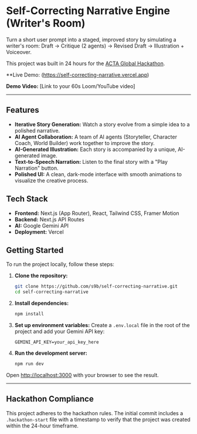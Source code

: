 # Self-Correcting Narrative Engine (Writer's Room)

Turn a short user prompt into a staged, improved story by simulating a writer's room: Draft → Critique (2 agents) → Revised Draft → Illustration + Voiceover.

This project was built in 24 hours for the [ACTA Global Hackathon](https://www.acta.so/hackathon).

**Live Demo: (https://self-correcting-narrative.vercel.app)

**Demo Video:** [Link to your 60s Loom/YouTube video]

---

## Features

*   **Iterative Story Generation:** Watch a story evolve from a simple idea to a polished narrative.
*   **AI Agent Collaboration:** A team of AI agents (Storyteller, Character Coach, World Builder) work together to improve the story.
*   **AI-Generated Illustration:** Each story is accompanied by a unique, AI-generated image.
*   **Text-to-Speech Narration:** Listen to the final story with a "Play Narration" button.
*   **Polished UI:** A clean, dark-mode interface with smooth animations to visualize the creative process.

## Tech Stack

*   **Frontend:** Next.js (App Router), React, Tailwind CSS, Framer Motion
*   **Backend:** Next.js API Routes
*   **AI:** Google Gemini API
*   **Deployment:** Vercel

## Getting Started

To run the project locally, follow these steps:

1.  **Clone the repository:**
    ```bash
    git clone https://github.com/s9b/self-correcting-narrative.git
    cd self-correcting-narrative
    ```

2.  **Install dependencies:**
    ```bash
    npm install
    ```

3.  **Set up environment variables:**
    Create a `.env.local` file in the root of the project and add your Gemini API key:
    ```
    GEMINI_API_KEY=your_api_key_here
    ```

4.  **Run the development server:**
    ```bash
    npm run dev
    ```

Open [http://localhost:3000](http://localhost:3000) with your browser to see the result.

---

## Hackathon Compliance

This project adheres to the hackathon rules. The initial commit includes a `.hackathon-start` file with a timestamp to verify that the project was created within the 24-hour timeframe.

